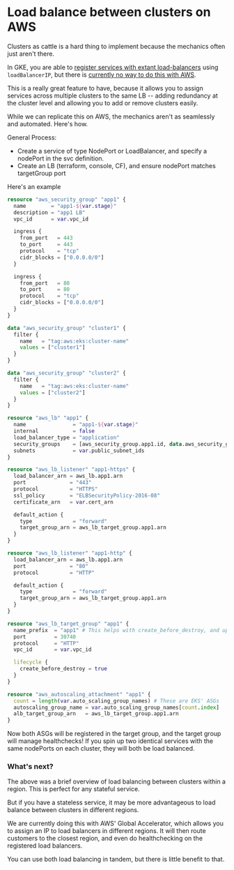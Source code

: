 # Load balance between clusters on AWS

Clusters as cattle is a hard thing to implement because the mechanics often just aren't there.

In GKE, you are able to [register services with extant load-balancers](https://github.com/kubernetes/kubernetes/pull/13005/files) using `loadBalancerIP`, but there is [currently no way to do this with AWS](https://github.com/kubernetes/kubernetes/issues/10323#issuecomment-136864967).

This is a really great feature to have, because it allows you to assign services across multiple clusters to the same LB -- adding redundancy at the cluster level and allowing you to add or remove clusters easily.

While we can replicate this on AWS, the mechanics aren't as seamlessly and automated. Here's how.

General Process:

- Create a service of type NodePort or LoadBalancer, and specify a nodePort in the svc definition.
- Create an LB (terraform, console, CF), and ensure nodePort matches targetGroup port

Here's an example

```terraform
resource "aws_security_group" "app1" {
  name        = "app1-${var.stage}"
  description = "app1 LB"
  vpc_id      = var.vpc_id

  ingress {
    from_port   = 443
    to_port     = 443
    protocol    = "tcp"
    cidr_blocks = ["0.0.0.0/0"]
  }

  ingress {
    from_port   = 80
    to_port     = 80
    protocol    = "tcp"
    cidr_blocks = ["0.0.0.0/0"]
  }
}

data "aws_security_group" "cluster1" {
  filter {
    name   = "tag:aws:eks:cluster-name"
    values = ["cluster1"]
  }
}

data "aws_security_group" "cluster2" {
  filter {
    name   = "tag:aws:eks:cluster-name"
    values = ["cluster2"]
  }
}

resource "aws_lb" "app1" {
  name               = "app1-${var.stage}"
  internal           = false
  load_balancer_type = "application"
  security_groups    = [aws_security_group.app1.id, data.aws_security_group.cluster1.id, data.aws_security_group.cluster2.id]
  subnets            = var.public_subnet_ids
}

resource "aws_lb_listener" "app1-https" {
  load_balancer_arn = aws_lb.app1.arn
  port              = "443"
  protocol          = "HTTPS"
  ssl_policy        = "ELBSecurityPolicy-2016-08"
  certificate_arn   = var.cert_arn

  default_action {
    type             = "forward"
    target_group_arn = aws_lb_target_group.app1.arn
  }
}

resource "aws_lb_listener" "app1-http" {
  load_balancer_arn = aws_lb.app1.arn
  port              = "80"
  protocol          = "HTTP"

  default_action {
    type             = "forward"
    target_group_arn = aws_lb_target_group.app1.arn
  }
}

resource "aws_lb_target_group" "app1" {
  name_prefix  = "app1" # This helps with create_before_destroy, and updates in general
  port         = 30740
  protocol     = "HTTP"
  vpc_id       = var.vpc_id

  lifecycle {
    create_before_destroy = true
  }
}

resource "aws_autoscaling_attachment" "app1" {
  count = length(var.auto_scaling_group_names) # These are EKS' ASGs
  autoscaling_group_name = var.auto_scaling_group_names[count.index]
  alb_target_group_arn   = aws_lb_target_group.app1.arn
}
```

Now both ASGs will be registered in the target group, and the target group will manage healthchecks! If you spin up two identical services with the same nodePorts on each
cluster, they will both be load balanced.

### What's next?

The above was a brief overview of load balancing between clusters within a region. This is perfect for any stateful service.

But if you have a stateless service, it may be more advantageous to load balance between clusters in different regions.

We are currently doing this with AWS' Global Accelerator, which allows you to assign an IP to load balancers in different regions. It will then route customers to the closest region, and even do healthchecking on the registered load balancers.

You can use both load balancing in tandem, but there is little benefit to that.
